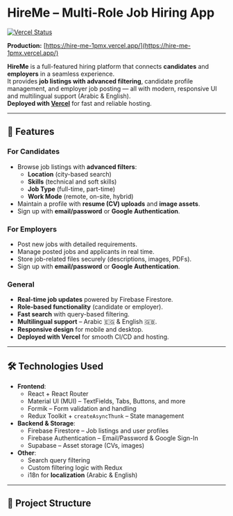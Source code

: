 # HireMe – Multi-Role Job Hiring App

[![Vercel Status](https://img.shields.io/github/deployments/fatmasgit/Hire-Me/production?label=vercel&logo=vercel)](https://hire-me-1pmx.vercel.app/)

**Production:** [https://hire-me-1pmx.vercel.app/](https://hire-me-1pmx.vercel.app/)

**HireMe** is a full-featured hiring platform that connects **candidates** and **employers** in a seamless experience.  
It provides **job listings with advanced filtering**, candidate profile management, and employer job posting — all with modern, responsive UI and multilingual support (Arabic & English).  
**Deployed with [Vercel](https://vercel.com/)** for fast and reliable hosting.

---

## 🚀 Features

### For Candidates
- Browse job listings with **advanced filters**:
  - **Location** (city-based search)
  - **Skills** (technical and soft skills)
  - **Job Type** (full-time, part-time)
  - **Work Mode** (remote, on-site, hybrid)
- Maintain a profile with **resume (CV) uploads** and **image assets**.
- Sign up with **email/password** or **Google Authentication**.

### For Employers
- Post new jobs with detailed requirements.
- Manage posted jobs and applicants in real time.
- Store job-related files securely (descriptions, images, PDFs).
- Sign up with **email/password** or **Google Authentication**.

### General
- **Real-time job updates** powered by Firebase Firestore.
- **Role-based functionality** (candidate or employer).
- **Fast search** with query-based filtering.
- **Multilingual support** – Arabic 🇪🇬 & English 🇬🇧.
- **Responsive design** for mobile and desktop.
- **Deployed with Vercel** for smooth CI/CD and hosting.

---

## 🛠️ Technologies Used

- **Frontend**:
  - React + React Router
  - Material UI (MUI) – TextFields, Tabs, Buttons, and more
  - Formik – Form validation and handling
  - Redux Toolkit + `createAsyncThunk` – State management
- **Backend & Storage**:
  - Firebase Firestore – Job listings and user profiles
  - Firebase Authentication – Email/Password & Google Sign-In
  - Supabase – Asset storage (CVs, images)
- **Other**:
  - Search query filtering
  - Custom filtering logic with Redux
  - i18n for **localization** (Arabic & English)

---

## 📂 Project Structure

